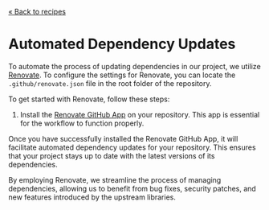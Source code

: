 [&laquo; Back to recipes](https://github.com/bent10/module-starter#recipes)

# Automated Dependency Updates

To automate the process of updating dependencies in our project, we utilize [Renovate](https://github.com/renovatebot/renovate). To configure the settings for Renovate, you can locate the `.github/renovate.json` file in the root folder of the repository.

To get started with Renovate, follow these steps:

1. Install the [Renovate GitHub App](https://github.com/apps/renovate) on your repository. This app is essential for the workflow to function properly.

Once you have successfully installed the Renovate GitHub App, it will facilitate automated dependency updates for your repository. This ensures that your project stays up to date with the latest versions of its dependencies.

By employing Renovate, we streamline the process of managing dependencies, allowing us to benefit from bug fixes, security patches, and new features introduced by the upstream libraries.
